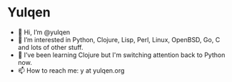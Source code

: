 # Yulqen

- 👋 Hi, I’m @yulqen
- 👀 I’m interested in Python, Clojure, Lisp, Perl, Linux, OpenBSD, Go, C and lots of other stuff.
- 🌱 I’ve been learning Clojure but I'm switching attention back to Python now.
- 📫 How to reach me: y at yulqen.org
